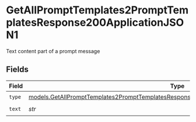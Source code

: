 # GetAllPromptTemplates2PromptTemplatesResponse200ApplicationJSON1

Text content part of a prompt message


## Fields

| Field                                                                                                                                                                                              | Type                                                                                                                                                                                               | Required                                                                                                                                                                                           | Description                                                                                                                                                                                        |
| -------------------------------------------------------------------------------------------------------------------------------------------------------------------------------------------------- | -------------------------------------------------------------------------------------------------------------------------------------------------------------------------------------------------- | -------------------------------------------------------------------------------------------------------------------------------------------------------------------------------------------------- | -------------------------------------------------------------------------------------------------------------------------------------------------------------------------------------------------- |
| `type`                                                                                                                                                                                             | [models.GetAllPromptTemplates2PromptTemplatesResponse200ApplicationJSONResponseBodyItems1Type](../models/getallprompttemplates2prompttemplatesresponse200applicationjsonresponsebodyitems1type.md) | :heavy_check_mark:                                                                                                                                                                                 | N/A                                                                                                                                                                                                |
| `text`                                                                                                                                                                                             | *str*                                                                                                                                                                                              | :heavy_check_mark:                                                                                                                                                                                 | N/A                                                                                                                                                                                                |